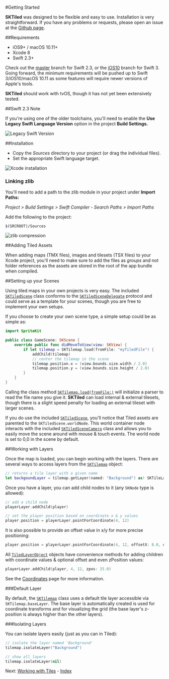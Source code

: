 #Getting Started

**SKTiled** was designed to be flexible and easy to use. Installation is very straightforward. If you have any problems or requests, please open an issue at the [Github page](https://github.com/mfessenden/SKTiled/issues).


##Requirements

- iOS9+ / macOS 10.11+
- Xcode 8
- Swift 2.3+

Check out the [master](https://github.com/mfessenden/SKTiled/tree/master) branch for Swift 2.3, or the [iOS10](https://github.com/mfessenden/SKTiled/tree/iOS10) branch for Swift 3. Going forward, the minimum requirements will be pushed up to Swift 3/iOS10/macOS 10.11 as some features will require newer versions of Apple's tools.

**SKTiled** should work with tvOS, though it has not yet been extensively tested.

##Swift 2.3 Note

If you're using one of the older toolchains, you'll need to enable the **Use Legacy Swift Language Version** option in the project **Build Settings.**

![Legacy Swift Version](https://raw.githubusercontent.com/mfessenden/SKTiled/iOS10/docs/Images/swift_legacy.png)


##Installation

- Copy the *Sources* directory to your project (or drag the individual files).
- Set the appropriate Swift language target.

![Xcode installation](https://raw.githubusercontent.com/mfessenden/SKTiled/iOS10/docs/Images/installation.png)


### Linking zlib

You'll need to add a path to the zlib module in your project under **Import Paths:**

*Project > Build Settings > Swift Compiler - Search Paths > Import Paths*

Add the following to the project:

`$(SRCROOT)/Sources`


![zlib compression](https://raw.githubusercontent.com/mfessenden/SKTiled/iOS10/docs/Images/zlib_linking.png)
 

##Adding Tiled Assets

When adding maps (TMX files), images and tilesets (TSX files) to your Xcode project, you'll need to make sure to add the files as *groups* and not folder references as the assets are stored in the root of the app bundle when compiled.


##Setting up your Scenes

Using tiled maps in your own projects is very easy. The included [`SKTiledScene`](Classes/SKTiledScene.html) class conforms to the [`SKTiledSceneDelegate`](Protocols/SKTiledSceneDelegate.html) protocol and could serve as a template for your scenes, though you are free to implement your own setups.

If you choose to create your own scene type, a simple setup could be as simple as:


```swift
import SpriteKit

public class GameScene: SKScene {
    override public func didMoveToView(view: SKView) {
        if let tilemap = SKTilemap.load(fromFile: "myTiledFile") {
            addChild(tilemap)
            // center the tilemap in the scene
            tilemap.position.x = (view.bounds.size.width / 2.0)
            tilemap.position.y = (view.bounds.size.height / 2.0)
        }
    }
}
```

Calling the class method [`SKTilemap.load(fromFile:)`](Classes/SKTilemap.html#/s:ZFC7SKTiled9SKTilemap4loadFT8fromFileSS_GSqS0__) will initialize a parser to read the file name you give it. **SKTiled** can load internal & external tilesets, though there is a slight speed penalty for loading an external tileset with larger scenes.
 
If you do use the included [`SKTiledScene`](Classes/SKTiledScene.html), you'll notice that Tiled assets are parented to the `SKTiledScene.worldNode`. This world container node interacts with the included [`SKTiledSceneCamera`](Classes/SKTiledSceneCamera.html) class and allows you to easily move the scene around with mouse & touch events. The world node is set to 0,0 in the scene by default. 


##Working with Layers

Once the map is loaded, you can begin working with the layers. There are several ways to access layers from the [`SKTilemap`](Classes/SKTilemap.html) object:

```swift
// returns a tile layer with a given name
let backgoundLayer = tilemap.getLayer(named: "Background") as! SKTileLayer
```

Once you have a layer, you can add child nodes to it (any `SKNode` type is allowed):

```swift
// add a child node
playerLayer.addChild(player)

// set the player position based on coordinate x & y values
player.position = playerLayer.pointForCoordinate(4, 12)
```

It is also possible to provide an offset value in x/y for more precise positioning:

```swift
player.position = playerLayer.pointForCoordinate(4, 12, offsetX: 8.0, offsetY: 4.0)
```

All [`TiledLayerObject`](Classes/TiledLayerObject.html) objects have convenience methods for adding children with coordinate values & optional offset and even zPosition values:

```swift
playerLayer.addChild(player, 4, 12, zpos: 25.0)
```

See the [Coordinates](coordinates.html) page for more information.

###Default Layer

By default, the [`SKTilemap`](Classes/SKTilemap.html) class uses a default tile layer accessible via `SKTilemap.baseLayer`. The base layer is automatically created is used for coordinate transforms and for visualizing the grid (the base layer's z-position is always higher than the other layers).



###Isolating Layers

You can isolate layers easily (just as you can in Tiled):

```swift
// isolate the layer named 'Background'
tilemap.isolateLayer("Background")

// show all layers
tilemap.isolateLayer(nil)
```

Next: [Working with Tiles](tiles.html) - [Index](Tutorial.html)
